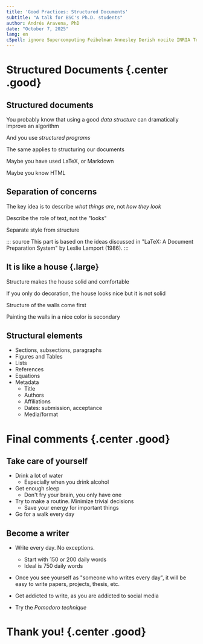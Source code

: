 ```yaml
---
title: 'Good Practices: Structured Documents'
subtitle: "A talk for BSC's Ph.D. students"
author: Andrés Aravena, PhD
date: "October 7, 2025"
lang: en
cSpell: ignore Supercomputing Feibelman Annesley Derish nocite INRIA Toggl Kanare Nepomuceno Cipriano Vozza sentenc cookiecutter pomodoro cest cedt ecst mesz cookiecutter tiago schuster lazygit
---
```


# Structured Documents {.center .good}

## Structured documents

You probably know that using a good _data structure_ can dramatically improve an algorithm

And you use _structured programs_

The same applies to structuring our documents

Maybe you have used LaTeX, or Markdown

Maybe you know HTML

## Separation of concerns

The key idea is to describe _what things are_, not _how they look_

Describe the role of text, not the "looks"

Separate style from structure

::: source
This part is based on the ideas discussed in "LaTeX: A Document Preparation System" by Leslie Lamport (1986).
:::

## It is like a house {.large}

Structure makes the house solid and comfortable

If you only do decoration, the house looks nice but it is not solid

Structure of the walls come first

Painting the walls in a nice color is secondary

## Structural elements

+ Sections, subsections, paragraphs
+ Figures and Tables
+ Lists
+ References
+ Equations
+ Metadata
  + Title
  + Authors
  + Affiliations
  + Dates: submission, acceptance
  + Media/format

# Final comments {.center .good}

## Take care of yourself

+ Drink a lot of water
  + Especially when you drink alcohol
+ Get enough sleep
  + Don't fry your brain, you only have one
+ Try to make a routine. Minimize trivial decisions
  + Save your energy for important things
+ Go for a walk every day

## Become a writer

+ Write every day. No exceptions.
  + Start with 150 or 200 daily words
  + Ideal is 750 daily words

+ Once you see yourself as "someone who writes every day", it will be easy to write papers, projects, thesis, etc.

+ Get addicted to write, as you are addicted to social media

+ Try the _Pomodoro technique_

# Thank you! {.center .good}

<!-- ![](images/03_BSC-PhD-Post-Session-Survey-Research-Professionalism-Oct-8.png) -->

<style>
.reveal .block {
  display: block;
  position: relative;
  margin: 20px auto;
  padding: 0px 25px;
  font-style: italic;
  box-shadow: 0px 0px 4px rgba(0, 0, 0, 0.6);
  }
</style>
